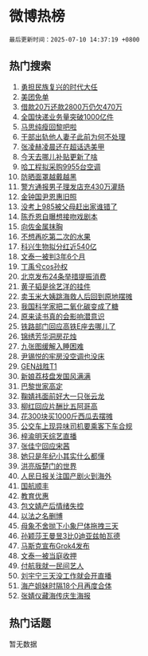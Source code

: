 # 微博热榜

`最后更新时间：2025-07-10 14:37:19 +0800`

## 热门搜索

1. [勇担民族复兴的时代大任](https://m.weibo.cn/search?containerid=100103type%3D1%26t%3D10%26q%3D%23%E5%8B%87%E6%8B%85%E6%B0%91%E6%97%8F%E5%A4%8D%E5%85%B4%E7%9A%84%E6%97%B6%E4%BB%A3%E5%A4%A7%E4%BB%BB%23&stream_entry_id=51&isnewpage=1&extparam=seat%3D1%26filter_type%3Drealtimehot%26stream_entry_id%3D51%26c_type%3D51%26q%3D%2523%25E5%258B%2587%25E6%258B%2585%25E6%25B0%2591%25E6%2597%258F%25E5%25A4%258D%25E5%2585%25B4%25E7%259A%2584%25E6%2597%25B6%25E4%25BB%25A3%25E5%25A4%25A7%25E4%25BB%25BB%2523%26pos%3D0%26dgr%3D0%26cate%3D10103%26display_time%3D1752129438%26pre_seqid%3D17521294382520360493849)
1. [美团免单](https://m.weibo.cn/search?containerid=100103type%3D1%26t%3D10%26q%3D%E7%BE%8E%E5%9B%A2%E5%85%8D%E5%8D%95&stream_entry_id=31&isnewpage=1&extparam=seat%3D1%26pos%3D0%26flag%3D1%26band_rank%3D1%26lcate%3D5001%26filter_type%3Drealtimehot%26realpos%3D1%26c_type%3D31%26q%3D%25E7%25BE%258E%25E5%259B%25A2%25E5%2585%258D%25E5%258D%2595%26stream_entry_id%3D31%26dgr%3D0%26cate%3D5001%26display_time%3D1752129438%26pre_seqid%3D17521294382520360493849)
1. [借款20万还款2800万仍欠470万](https://m.weibo.cn/search?containerid=100103type%3D1%26t%3D10%26q%3D%23%E5%80%9F%E6%AC%BE20%E4%B8%87%E8%BF%98%E6%AC%BE2800%E4%B8%87%E4%BB%8D%E6%AC%A0470%E4%B8%87%23&stream_entry_id=31&isnewpage=1&extparam=seat%3D1%26pos%3D1%26flag%3D1%26band_rank%3D2%26lcate%3D5001%26filter_type%3Drealtimehot%26realpos%3D2%26c_type%3D31%26q%3D%2523%25E5%2580%259F%25E6%25AC%25BE20%25E4%25B8%2587%25E8%25BF%2598%25E6%25AC%25BE2800%25E4%25B8%2587%25E4%25BB%258D%25E6%25AC%25A0470%25E4%25B8%2587%2523%26stream_entry_id%3D31%26dgr%3D0%26cate%3D5001%26display_time%3D1752129438%26pre_seqid%3D17521294382520360493849)
1. [全国快递业务量突破1000亿件](https://m.weibo.cn/search?containerid=100103type%3D1%26t%3D10%26q%3D%23%E5%85%A8%E5%9B%BD%E5%BF%AB%E9%80%92%E4%B8%9A%E5%8A%A1%E9%87%8F%E7%AA%81%E7%A0%B41000%E4%BA%BF%E4%BB%B6%23&stream_entry_id=31&isnewpage=1&extparam=seat%3D1%26pos%3D2%26flag%3D0%26band_rank%3D3%26lcate%3D5001%26filter_type%3Drealtimehot%26realpos%3D3%26c_type%3D31%26q%3D%2523%25E5%2585%25A8%25E5%259B%25BD%25E5%25BF%25AB%25E9%2580%2592%25E4%25B8%259A%25E5%258A%25A1%25E9%2587%258F%25E7%25AA%2581%25E7%25A0%25B41000%25E4%25BA%25BF%25E4%25BB%25B6%2523%26stream_entry_id%3D31%26dgr%3D0%26cate%3D5001%26display_time%3D1752129438%26pre_seqid%3D17521294382520360493849)
1. [马思纯瘦回黎吧啦](https://m.weibo.cn/search?containerid=100103type%3D1%26t%3D10%26q%3D%E9%A9%AC%E6%80%9D%E7%BA%AF%E7%98%A6%E5%9B%9E%E9%BB%8E%E5%90%A7%E5%95%A6&stream_entry_id=31&isnewpage=1&extparam=seat%3D1%26pos%3D3%26flag%3D2%26band_rank%3D4%26lcate%3D5001%26filter_type%3Drealtimehot%26realpos%3D4%26c_type%3D31%26q%3D%25E9%25A9%25AC%25E6%2580%259D%25E7%25BA%25AF%25E7%2598%25A6%25E5%259B%259E%25E9%25BB%258E%25E5%2590%25A7%25E5%2595%25A6%26stream_entry_id%3D31%26dgr%3D0%26cate%3D5001%26display_time%3D1752129438%26pre_seqid%3D17521294382520360493849)
1. [干部出轨他人妻子此前为何不处理](https://m.weibo.cn/search?containerid=100103type%3D1%26t%3D10%26q%3D%23%E5%B9%B2%E9%83%A8%E5%87%BA%E8%BD%A8%E4%BB%96%E4%BA%BA%E5%A6%BB%E5%AD%90%E6%AD%A4%E5%89%8D%E4%B8%BA%E4%BD%95%E4%B8%8D%E5%A4%84%E7%90%86%23&stream_entry_id=31&isnewpage=1&extparam=seat%3D1%26pos%3D4%26flag%3D2%26band_rank%3D5%26lcate%3D5001%26filter_type%3Drealtimehot%26realpos%3D5%26c_type%3D31%26q%3D%2523%25E5%25B9%25B2%25E9%2583%25A8%25E5%2587%25BA%25E8%25BD%25A8%25E4%25BB%2596%25E4%25BA%25BA%25E5%25A6%25BB%25E5%25AD%2590%25E6%25AD%25A4%25E5%2589%258D%25E4%25B8%25BA%25E4%25BD%2595%25E4%25B8%258D%25E5%25A4%2584%25E7%2590%2586%2523%26stream_entry_id%3D31%26dgr%3D0%26cate%3D5001%26display_time%3D1752129438%26pre_seqid%3D17521294382520360493849)
1. [张凌赫凌晨还在超话选美甲](https://m.weibo.cn/search?containerid=100103type%3D1%26t%3D10%26q%3D%23%E5%BC%A0%E5%87%8C%E8%B5%AB%E5%87%8C%E6%99%A8%E8%BF%98%E5%9C%A8%E8%B6%85%E8%AF%9D%E9%80%89%E7%BE%8E%E7%94%B2%23&stream_entry_id=31&isnewpage=1&extparam=seat%3D1%26pos%3D5%26flag%3D0%26band_rank%3D6%26lcate%3D5001%26filter_type%3Drealtimehot%26realpos%3D6%26c_type%3D31%26q%3D%2523%25E5%25BC%25A0%25E5%2587%258C%25E8%25B5%25AB%25E5%2587%258C%25E6%2599%25A8%25E8%25BF%2598%25E5%259C%25A8%25E8%25B6%2585%25E8%25AF%259D%25E9%2580%2589%25E7%25BE%258E%25E7%2594%25B2%2523%26stream_entry_id%3D31%26dgr%3D0%26cate%3D5001%26display_time%3D1752129438%26pre_seqid%3D17521294382520360493849)
1. [今天去哪儿补贴更新了啥](https://m.weibo.cn/search?containerid=100103type%3D1%26t%3D10%26q%3D%23%E4%BB%8A%E5%A4%A9%E5%8E%BB%E5%93%AA%E5%84%BF%E8%A1%A5%E8%B4%B4%E6%9B%B4%E6%96%B0%E4%BA%86%E5%95%A5%23&stream_entry_id=31&isnewpage=1&extparam=seat%3D1%26pos%3D6%26topic_ad%3D1%26band_rank%3D7%26stream_entry_id%3D31%26lcate%3D5001%26filter_type%3Drealtimehot%26is_ad_pos%3D1%26c_type%3D31%26q%3D%2523%25E4%25BB%258A%25E5%25A4%25A9%25E5%258E%25BB%25E5%2593%25AA%25E5%2584%25BF%25E8%25A1%25A5%25E8%25B4%25B4%25E6%259B%25B4%25E6%2596%25B0%25E4%25BA%2586%25E5%2595%25A5%2523%26cate%3D5001%26dgr%3D0%26adid%3D293204%26display_time%3D1752129438%26pre_seqid%3D17521294382520360493849)
1. [哈工程拟采购9955台空调](https://m.weibo.cn/search?containerid=100103type%3D1%26t%3D10%26q%3D%23%E5%93%88%E5%B7%A5%E7%A8%8B%E6%8B%9F%E9%87%87%E8%B4%AD9955%E5%8F%B0%E7%A9%BA%E8%B0%83%23&stream_entry_id=31&isnewpage=1&extparam=seat%3D1%26pos%3D7%26flag%3D1%26band_rank%3D7%26lcate%3D5001%26filter_type%3Drealtimehot%26realpos%3D7%26c_type%3D31%26q%3D%2523%25E5%2593%2588%25E5%25B7%25A5%25E7%25A8%258B%25E6%258B%259F%25E9%2587%2587%25E8%25B4%25AD9955%25E5%258F%25B0%25E7%25A9%25BA%25E8%25B0%2583%2523%26stream_entry_id%3D31%26dgr%3D0%26cate%3D5001%26display_time%3D1752129438%26pre_seqid%3D17521294382520360493849)
1. [防晒面罩越戴越黑](https://m.weibo.cn/search?containerid=100103type%3D1%26t%3D10%26q%3D%23%E9%98%B2%E6%99%92%E9%9D%A2%E7%BD%A9%E8%B6%8A%E6%88%B4%E8%B6%8A%E9%BB%91%23&stream_entry_id=31&isnewpage=1&extparam=seat%3D1%26pos%3D8%26flag%3D1%26band_rank%3D8%26lcate%3D5001%26filter_type%3Drealtimehot%26realpos%3D8%26c_type%3D31%26q%3D%2523%25E9%2598%25B2%25E6%2599%2592%25E9%259D%25A2%25E7%25BD%25A9%25E8%25B6%258A%25E6%2588%25B4%25E8%25B6%258A%25E9%25BB%2591%2523%26stream_entry_id%3D31%26dgr%3D0%26cate%3D5001%26display_time%3D1752129438%26pre_seqid%3D17521294382520360493849)
1. [警方通报男子理发店充430万灌肠](https://m.weibo.cn/search?containerid=100103type%3D1%26t%3D10%26q%3D%23%E8%AD%A6%E6%96%B9%E9%80%9A%E6%8A%A5%E7%94%B7%E5%AD%90%E7%90%86%E5%8F%91%E5%BA%97%E5%85%85430%E4%B8%87%E7%81%8C%E8%82%A0%23&stream_entry_id=31&isnewpage=1&extparam=seat%3D1%26pos%3D9%26flag%3D0%26band_rank%3D9%26lcate%3D5001%26filter_type%3Drealtimehot%26realpos%3D9%26c_type%3D31%26q%3D%2523%25E8%25AD%25A6%25E6%2596%25B9%25E9%2580%259A%25E6%258A%25A5%25E7%2594%25B7%25E5%25AD%2590%25E7%2590%2586%25E5%258F%2591%25E5%25BA%2597%25E5%2585%2585430%25E4%25B8%2587%25E7%2581%258C%25E8%2582%25A0%2523%26stream_entry_id%3D31%26dgr%3D0%26cate%3D5001%26display_time%3D1752129438%26pre_seqid%3D17521294382520360493849)
1. [金钟国尹恩惠旧照](https://m.weibo.cn/search?containerid=100103type%3D1%26t%3D10%26q%3D%23%E9%87%91%E9%92%9F%E5%9B%BD%E5%B0%B9%E6%81%A9%E6%83%A0%E6%97%A7%E7%85%A7%23&stream_entry_id=31&isnewpage=1&extparam=seat%3D1%26pos%3D10%26flag%3D1%26band_rank%3D10%26lcate%3D5001%26filter_type%3Drealtimehot%26realpos%3D10%26c_type%3D31%26q%3D%2523%25E9%2587%2591%25E9%2592%259F%25E5%259B%25BD%25E5%25B0%25B9%25E6%2581%25A9%25E6%2583%25A0%25E6%2597%25A7%25E7%2585%25A7%2523%26stream_entry_id%3D31%26dgr%3D0%26cate%3D5001%26display_time%3D1752129438%26pre_seqid%3D17521294382520360493849)
1. [没考上985被父母赶出家谁错了](https://m.weibo.cn/search?containerid=100103type%3D1%26t%3D10%26q%3D%23%E6%B2%A1%E8%80%83%E4%B8%8A985%E8%A2%AB%E7%88%B6%E6%AF%8D%E8%B5%B6%E5%87%BA%E5%AE%B6%E8%B0%81%E9%94%99%E4%BA%86%23&stream_entry_id=31&isnewpage=1&extparam=seat%3D1%26pos%3D11%26flag%3D2%26band_rank%3D11%26lcate%3D5001%26filter_type%3Drealtimehot%26realpos%3D11%26c_type%3D31%26q%3D%2523%25E6%25B2%25A1%25E8%2580%2583%25E4%25B8%258A985%25E8%25A2%25AB%25E7%2588%25B6%25E6%25AF%258D%25E8%25B5%25B6%25E5%2587%25BA%25E5%25AE%25B6%25E8%25B0%2581%25E9%2594%2599%25E4%25BA%2586%2523%26stream_entry_id%3D31%26dgr%3D0%26cate%3D5001%26display_time%3D1752129438%26pre_seqid%3D17521294382520360493849)
1. [陈乔恩自曝想接吻戏剧本](https://m.weibo.cn/search?containerid=100103type%3D1%26t%3D10%26q%3D%E9%99%88%E4%B9%94%E6%81%A9%E8%87%AA%E6%9B%9D%E6%83%B3%E6%8E%A5%E5%90%BB%E6%88%8F%E5%89%A7%E6%9C%AC&stream_entry_id=31&isnewpage=1&extparam=seat%3D1%26pos%3D12%26flag%3D1%26band_rank%3D12%26lcate%3D5001%26filter_type%3Drealtimehot%26realpos%3D12%26c_type%3D31%26q%3D%25E9%2599%2588%25E4%25B9%2594%25E6%2581%25A9%25E8%2587%25AA%25E6%259B%259D%25E6%2583%25B3%25E6%258E%25A5%25E5%2590%25BB%25E6%2588%258F%25E5%2589%25A7%25E6%259C%25AC%26stream_entry_id%3D31%26dgr%3D0%26cate%3D5001%26display_time%3D1752129438%26pre_seqid%3D17521294382520360493849)
1. [向佐金属抹胸](https://m.weibo.cn/search?containerid=100103type%3D1%26t%3D10%26q%3D%E5%90%91%E4%BD%90%E9%87%91%E5%B1%9E%E6%8A%B9%E8%83%B8&stream_entry_id=31&isnewpage=1&extparam=seat%3D1%26pos%3D13%26flag%3D0%26band_rank%3D13%26lcate%3D5001%26filter_type%3Drealtimehot%26realpos%3D13%26c_type%3D31%26q%3D%25E5%2590%2591%25E4%25BD%2590%25E9%2587%2591%25E5%25B1%259E%25E6%258A%25B9%25E8%2583%25B8%26stream_entry_id%3D31%26dgr%3D0%26cate%3D5001%26display_time%3D1752129438%26pre_seqid%3D17521294382520360493849)
1. [不想再吃第二次的水果](https://m.weibo.cn/search?containerid=100103type%3D1%26t%3D10%26q%3D%E4%B8%8D%E6%83%B3%E5%86%8D%E5%90%83%E7%AC%AC%E4%BA%8C%E6%AC%A1%E7%9A%84%E6%B0%B4%E6%9E%9C&stream_entry_id=31&isnewpage=1&extparam=seat%3D1%26pos%3D14%26flag%3D0%26band_rank%3D14%26lcate%3D5001%26filter_type%3Drealtimehot%26realpos%3D14%26c_type%3D31%26q%3D%25E4%25B8%258D%25E6%2583%25B3%25E5%2586%258D%25E5%2590%2583%25E7%25AC%25AC%25E4%25BA%258C%25E6%25AC%25A1%25E7%259A%2584%25E6%25B0%25B4%25E6%259E%259C%26stream_entry_id%3D31%26dgr%3D0%26cate%3D5001%26display_time%3D1752129438%26pre_seqid%3D17521294382520360493849)
1. [科兴生物拟分红近540亿](https://m.weibo.cn/search?containerid=100103type%3D1%26t%3D10%26q%3D%23%E7%A7%91%E5%85%B4%E7%94%9F%E7%89%A9%E6%8B%9F%E5%88%86%E7%BA%A2%E8%BF%91540%E4%BA%BF%23&stream_entry_id=31&isnewpage=1&extparam=seat%3D1%26pos%3D15%26flag%3D0%26band_rank%3D15%26lcate%3D5001%26filter_type%3Drealtimehot%26realpos%3D15%26c_type%3D31%26q%3D%2523%25E7%25A7%2591%25E5%2585%25B4%25E7%2594%259F%25E7%2589%25A9%25E6%258B%259F%25E5%2588%2586%25E7%25BA%25A2%25E8%25BF%2591540%25E4%25BA%25BF%2523%26stream_entry_id%3D31%26dgr%3D0%26cate%3D5001%26display_time%3D1752129438%26pre_seqid%3D17521294382520360493849)
1. [文泰一被判3年6个月](https://m.weibo.cn/search?containerid=100103type%3D1%26t%3D10%26q%3D%23%E6%96%87%E6%B3%B0%E4%B8%80%E8%A2%AB%E5%88%A43%E5%B9%B46%E4%B8%AA%E6%9C%88%23&stream_entry_id=31&isnewpage=1&extparam=seat%3D1%26pos%3D16%26flag%3D1%26band_rank%3D16%26lcate%3D5001%26filter_type%3Drealtimehot%26realpos%3D16%26c_type%3D31%26q%3D%2523%25E6%2596%2587%25E6%25B3%25B0%25E4%25B8%2580%25E8%25A2%25AB%25E5%2588%25A43%25E5%25B9%25B46%25E4%25B8%25AA%25E6%259C%2588%2523%26stream_entry_id%3D31%26dgr%3D0%26cate%3D5001%26display_time%3D1752129438%26pre_seqid%3D17521294382520360493849)
1. [丁禹兮cos孙权](https://m.weibo.cn/search?containerid=100103type%3D1%26t%3D10%26q%3D%E4%B8%81%E7%A6%B9%E5%85%AEcos%E5%AD%99%E6%9D%83&stream_entry_id=31&isnewpage=1&extparam=seat%3D1%26pos%3D17%26flag%3D0%26band_rank%3D17%26lcate%3D5001%26filter_type%3Drealtimehot%26realpos%3D17%26c_type%3D31%26q%3D%25E4%25B8%2581%25E7%25A6%25B9%25E5%2585%25AEcos%25E5%25AD%2599%25E6%259D%2583%26stream_entry_id%3D31%26dgr%3D0%26cate%3D5001%26display_time%3D1752129438%26pre_seqid%3D17521294382520360493849)
1. [北京发布24条举措提振消费](https://m.weibo.cn/search?containerid=100103type%3D1%26t%3D10%26q%3D%23%E5%8C%97%E4%BA%AC%E5%8F%91%E5%B8%8324%E6%9D%A1%E4%B8%BE%E6%8E%AA%E6%8F%90%E6%8C%AF%E6%B6%88%E8%B4%B9%23&stream_entry_id=31&isnewpage=1&extparam=seat%3D1%26pos%3D18%26flag%3D1%26band_rank%3D18%26lcate%3D5001%26filter_type%3Drealtimehot%26realpos%3D18%26c_type%3D31%26q%3D%2523%25E5%258C%2597%25E4%25BA%25AC%25E5%258F%2591%25E5%25B8%258324%25E6%259D%25A1%25E4%25B8%25BE%25E6%258E%25AA%25E6%258F%2590%25E6%258C%25AF%25E6%25B6%2588%25E8%25B4%25B9%2523%26stream_entry_id%3D31%26dgr%3D0%26cate%3D5001%26display_time%3D1752129438%26pre_seqid%3D17521294382520360493849)
1. [黄子韬是徐艺洋的挂件](https://m.weibo.cn/search?containerid=100103type%3D1%26t%3D10%26q%3D%23%E9%BB%84%E5%AD%90%E9%9F%AC%E6%98%AF%E5%BE%90%E8%89%BA%E6%B4%8B%E7%9A%84%E6%8C%82%E4%BB%B6%23&stream_entry_id=31&isnewpage=1&extparam=seat%3D1%26pos%3D19%26flag%3D1%26band_rank%3D19%26lcate%3D5001%26filter_type%3Drealtimehot%26realpos%3D19%26c_type%3D31%26q%3D%2523%25E9%25BB%2584%25E5%25AD%2590%25E9%259F%25AC%25E6%2598%25AF%25E5%25BE%2590%25E8%2589%25BA%25E6%25B4%258B%25E7%259A%2584%25E6%258C%2582%25E4%25BB%25B6%2523%26stream_entry_id%3D31%26dgr%3D0%26cate%3D5001%26display_time%3D1752129438%26pre_seqid%3D17521294382520360493849)
1. [卖玉米大姨跳海救人后回到原地摆摊](https://m.weibo.cn/search?containerid=100103type%3D1%26t%3D10%26q%3D%23%E5%8D%96%E7%8E%89%E7%B1%B3%E5%A4%A7%E5%A7%A8%E8%B7%B3%E6%B5%B7%E6%95%91%E4%BA%BA%E5%90%8E%E5%9B%9E%E5%88%B0%E5%8E%9F%E5%9C%B0%E6%91%86%E6%91%8A%23&stream_entry_id=31&isnewpage=1&extparam=seat%3D1%26pos%3D20%26flag%3D1%26band_rank%3D20%26lcate%3D5001%26filter_type%3Drealtimehot%26realpos%3D20%26c_type%3D31%26q%3D%2523%25E5%258D%2596%25E7%258E%2589%25E7%25B1%25B3%25E5%25A4%25A7%25E5%25A7%25A8%25E8%25B7%25B3%25E6%25B5%25B7%25E6%2595%2591%25E4%25BA%25BA%25E5%2590%258E%25E5%259B%259E%25E5%2588%25B0%25E5%258E%259F%25E5%259C%25B0%25E6%2591%2586%25E6%2591%258A%2523%26stream_entry_id%3D31%26dgr%3D0%26cate%3D5001%26display_time%3D1752129438%26pre_seqid%3D17521294382520360493849)
1. [我国科学家把二氧化碳变成了糖](https://m.weibo.cn/search?containerid=100103type%3D1%26t%3D10%26q%3D%23%E6%88%91%E5%9B%BD%E7%A7%91%E5%AD%A6%E5%AE%B6%E6%8A%8A%E4%BA%8C%E6%B0%A7%E5%8C%96%E7%A2%B3%E5%8F%98%E6%88%90%E4%BA%86%E7%B3%96%23&stream_entry_id=31&isnewpage=1&extparam=seat%3D1%26pos%3D21%26flag%3D1%26band_rank%3D21%26lcate%3D5001%26filter_type%3Drealtimehot%26realpos%3D21%26c_type%3D31%26q%3D%2523%25E6%2588%2591%25E5%259B%25BD%25E7%25A7%2591%25E5%25AD%25A6%25E5%25AE%25B6%25E6%258A%258A%25E4%25BA%258C%25E6%25B0%25A7%25E5%258C%2596%25E7%25A2%25B3%25E5%258F%2598%25E6%2588%2590%25E4%25BA%2586%25E7%25B3%2596%2523%26stream_entry_id%3D31%26dgr%3D0%26cate%3D5001%26display_time%3D1752129438%26pre_seqid%3D17521294382520360493849)
1. [原来读书真的会影响潜意识](https://m.weibo.cn/search?containerid=100103type%3D1%26t%3D10%26q%3D%E5%8E%9F%E6%9D%A5%E8%AF%BB%E4%B9%A6%E7%9C%9F%E7%9A%84%E4%BC%9A%E5%BD%B1%E5%93%8D%E6%BD%9C%E6%84%8F%E8%AF%86&stream_entry_id=31&isnewpage=1&extparam=seat%3D1%26pos%3D22%26flag%3D1%26band_rank%3D22%26lcate%3D5001%26filter_type%3Drealtimehot%26realpos%3D22%26c_type%3D31%26q%3D%25E5%258E%259F%25E6%259D%25A5%25E8%25AF%25BB%25E4%25B9%25A6%25E7%259C%259F%25E7%259A%2584%25E4%25BC%259A%25E5%25BD%25B1%25E5%2593%258D%25E6%25BD%259C%25E6%2584%258F%25E8%25AF%2586%26stream_entry_id%3D31%26dgr%3D0%26cate%3D5001%26display_time%3D1752129438%26pre_seqid%3D17521294382520360493849)
1. [铁路部门回应高铁E座去哪儿了](https://m.weibo.cn/search?containerid=100103type%3D1%26t%3D10%26q%3D%23%E9%93%81%E8%B7%AF%E9%83%A8%E9%97%A8%E5%9B%9E%E5%BA%94%E9%AB%98%E9%93%81E%E5%BA%A7%E5%8E%BB%E5%93%AA%E5%84%BF%E4%BA%86%23&stream_entry_id=31&isnewpage=1&extparam=seat%3D1%26pos%3D23%26flag%3D1%26band_rank%3D23%26lcate%3D5001%26filter_type%3Drealtimehot%26realpos%3D23%26c_type%3D31%26q%3D%2523%25E9%2593%2581%25E8%25B7%25AF%25E9%2583%25A8%25E9%2597%25A8%25E5%259B%259E%25E5%25BA%2594%25E9%25AB%2598%25E9%2593%2581E%25E5%25BA%25A7%25E5%258E%25BB%25E5%2593%25AA%25E5%2584%25BF%25E4%25BA%2586%2523%26stream_entry_id%3D31%26dgr%3D0%26cate%3D5001%26display_time%3D1752129438%26pre_seqid%3D17521294382520360493849)
1. [锦绣芳华洞房花烛](https://m.weibo.cn/search?containerid=100103type%3D1%26t%3D10%26q%3D%23%E9%94%A6%E7%BB%A3%E8%8A%B3%E5%8D%8E%E6%B4%9E%E6%88%BF%E8%8A%B1%E7%83%9B%23&stream_entry_id=31&isnewpage=1&extparam=seat%3D1%26pos%3D24%26flag%3D1%26band_rank%3D24%26lcate%3D5001%26filter_type%3Drealtimehot%26realpos%3D24%26c_type%3D31%26q%3D%2523%25E9%2594%25A6%25E7%25BB%25A3%25E8%258A%25B3%25E5%258D%258E%25E6%25B4%259E%25E6%2588%25BF%25E8%258A%25B1%25E7%2583%259B%2523%26stream_entry_id%3D31%26dgr%3D0%26cate%3D5001%26display_time%3D1752129438%26pre_seqid%3D17521294382520360493849)
1. [九张图缓解入睡困难](https://m.weibo.cn/search?containerid=100103type%3D1%26t%3D10%26q%3D%E4%B9%9D%E5%BC%A0%E5%9B%BE%E7%BC%93%E8%A7%A3%E5%85%A5%E7%9D%A1%E5%9B%B0%E9%9A%BE&stream_entry_id=31&isnewpage=1&extparam=seat%3D1%26pos%3D25%26flag%3D1%26band_rank%3D25%26lcate%3D5001%26filter_type%3Drealtimehot%26realpos%3D25%26c_type%3D31%26q%3D%25E4%25B9%259D%25E5%25BC%25A0%25E5%259B%25BE%25E7%25BC%2593%25E8%25A7%25A3%25E5%2585%25A5%25E7%259D%25A1%25E5%259B%25B0%25E9%259A%25BE%26stream_entry_id%3D31%26dgr%3D0%26cate%3D5001%26display_time%3D1752129438%26pre_seqid%3D17521294382520360493849)
1. [尹锡悦的牢房没空调也没床](https://m.weibo.cn/search?containerid=100103type%3D1%26t%3D10%26q%3D%23%E5%B0%B9%E9%94%A1%E6%82%A6%E7%9A%84%E7%89%A2%E6%88%BF%E6%B2%A1%E7%A9%BA%E8%B0%83%E4%B9%9F%E6%B2%A1%E5%BA%8A%23&stream_entry_id=31&isnewpage=1&extparam=seat%3D1%26pos%3D26%26flag%3D0%26band_rank%3D26%26lcate%3D5001%26filter_type%3Drealtimehot%26realpos%3D26%26c_type%3D31%26q%3D%2523%25E5%25B0%25B9%25E9%2594%25A1%25E6%2582%25A6%25E7%259A%2584%25E7%2589%25A2%25E6%2588%25BF%25E6%25B2%25A1%25E7%25A9%25BA%25E8%25B0%2583%25E4%25B9%259F%25E6%25B2%25A1%25E5%25BA%258A%2523%26stream_entry_id%3D31%26dgr%3D0%26cate%3D5001%26display_time%3D1752129438%26pre_seqid%3D17521294382520360493849)
1. [GEN战胜T1](https://m.weibo.cn/search?containerid=100103type%3D1%26t%3D10%26q%3D%23GEN%E6%88%98%E8%83%9CT1%23&stream_entry_id=31&isnewpage=1&extparam=seat%3D1%26pos%3D27%26flag%3D1%26band_rank%3D27%26lcate%3D5001%26filter_type%3Drealtimehot%26realpos%3D27%26c_type%3D31%26q%3D%2523GEN%25E6%2588%2598%25E8%2583%259CT1%2523%26stream_entry_id%3D31%26dgr%3D0%26cate%3D5001%26display_time%3D1752129438%26pre_seqid%3D17521294382520360493849)
1. [新娘荔枝盘发国风满满](https://m.weibo.cn/search?containerid=100103type%3D1%26t%3D10%26q%3D%23%E6%96%B0%E5%A8%98%E8%8D%94%E6%9E%9D%E7%9B%98%E5%8F%91%E5%9B%BD%E9%A3%8E%E6%BB%A1%E6%BB%A1%23&stream_entry_id=31&isnewpage=1&extparam=seat%3D1%26pos%3D28%26flag%3D1%26band_rank%3D28%26lcate%3D5001%26filter_type%3Drealtimehot%26realpos%3D28%26c_type%3D31%26q%3D%2523%25E6%2596%25B0%25E5%25A8%2598%25E8%258D%2594%25E6%259E%259D%25E7%259B%2598%25E5%258F%2591%25E5%259B%25BD%25E9%25A3%258E%25E6%25BB%25A1%25E6%25BB%25A1%2523%26stream_entry_id%3D31%26dgr%3D0%26cate%3D5001%26display_time%3D1752129438%26pre_seqid%3D17521294382520360493849)
1. [巴黎世家高定](https://m.weibo.cn/search?containerid=100103type%3D1%26t%3D10%26q%3D%23%E5%B7%B4%E9%BB%8E%E4%B8%96%E5%AE%B6%E9%AB%98%E5%AE%9A%23&stream_entry_id=31&isnewpage=1&extparam=seat%3D1%26pos%3D29%26flag%3D1%26band_rank%3D29%26lcate%3D5001%26filter_type%3Drealtimehot%26realpos%3D29%26c_type%3D31%26q%3D%2523%25E5%25B7%25B4%25E9%25BB%258E%25E4%25B8%2596%25E5%25AE%25B6%25E9%25AB%2598%25E5%25AE%259A%2523%26stream_entry_id%3D31%26dgr%3D0%26cate%3D5001%26display_time%3D1752129438%26pre_seqid%3D17521294382520360493849)
1. [鞠婧祎面前好大一只张云龙](https://m.weibo.cn/search?containerid=100103type%3D1%26t%3D10%26q%3D%E9%9E%A0%E5%A9%A7%E7%A5%8E%E9%9D%A2%E5%89%8D%E5%A5%BD%E5%A4%A7%E4%B8%80%E5%8F%AA%E5%BC%A0%E4%BA%91%E9%BE%99&stream_entry_id=31&isnewpage=1&extparam=seat%3D1%26pos%3D30%26flag%3D1%26band_rank%3D30%26lcate%3D5001%26filter_type%3Drealtimehot%26realpos%3D30%26c_type%3D31%26q%3D%25E9%259E%25A0%25E5%25A9%25A7%25E7%25A5%258E%25E9%259D%25A2%25E5%2589%258D%25E5%25A5%25BD%25E5%25A4%25A7%25E4%25B8%2580%25E5%258F%25AA%25E5%25BC%25A0%25E4%25BA%2591%25E9%25BE%2599%26stream_entry_id%3D31%26dgr%3D0%26cate%3D5001%26display_time%3D1752129438%26pre_seqid%3D17521294382520360493849)
1. [柳红回应片酬比五阿哥高](https://m.weibo.cn/search?containerid=100103type%3D1%26t%3D10%26q%3D%23%E6%9F%B3%E7%BA%A2%E5%9B%9E%E5%BA%94%E7%89%87%E9%85%AC%E6%AF%94%E4%BA%94%E9%98%BF%E5%93%A5%E9%AB%98%23&stream_entry_id=31&isnewpage=1&extparam=seat%3D1%26pos%3D31%26flag%3D1%26band_rank%3D31%26lcate%3D5001%26filter_type%3Drealtimehot%26realpos%3D31%26c_type%3D31%26q%3D%2523%25E6%259F%25B3%25E7%25BA%25A2%25E5%259B%259E%25E5%25BA%2594%25E7%2589%2587%25E9%2585%25AC%25E6%25AF%2594%25E4%25BA%2594%25E9%2598%25BF%25E5%2593%25A5%25E9%25AB%2598%2523%26stream_entry_id%3D31%26dgr%3D0%26cate%3D5001%26display_time%3D1752129438%26pre_seqid%3D17521294382520360493849)
1. [花300块买1000斤西瓜去摆摊](https://m.weibo.cn/search?containerid=100103type%3D1%26t%3D10%26q%3D%E8%8A%B1300%E5%9D%97%E4%B9%B01000%E6%96%A4%E8%A5%BF%E7%93%9C%E5%8E%BB%E6%91%86%E6%91%8A&stream_entry_id=31&isnewpage=1&extparam=seat%3D1%26pos%3D32%26flag%3D1%26band_rank%3D32%26lcate%3D5001%26filter_type%3Drealtimehot%26realpos%3D32%26c_type%3D31%26q%3D%25E8%258A%25B1300%25E5%259D%2597%25E4%25B9%25B01000%25E6%2596%25A4%25E8%25A5%25BF%25E7%2593%259C%25E5%258E%25BB%25E6%2591%2586%25E6%2591%258A%26stream_entry_id%3D31%26dgr%3D0%26cate%3D5001%26display_time%3D1752129438%26pre_seqid%3D17521294382520360493849)
1. [公交车上现异味司机要乘客下车合规](https://m.weibo.cn/search?containerid=100103type%3D1%26t%3D10%26q%3D%23%E5%85%AC%E4%BA%A4%E8%BD%A6%E4%B8%8A%E7%8E%B0%E5%BC%82%E5%91%B3%E5%8F%B8%E6%9C%BA%E8%A6%81%E4%B9%98%E5%AE%A2%E4%B8%8B%E8%BD%A6%E5%90%88%E8%A7%84%23&stream_entry_id=31&isnewpage=1&extparam=seat%3D1%26pos%3D33%26flag%3D1%26band_rank%3D33%26lcate%3D5001%26filter_type%3Drealtimehot%26realpos%3D33%26c_type%3D31%26q%3D%2523%25E5%2585%25AC%25E4%25BA%25A4%25E8%25BD%25A6%25E4%25B8%258A%25E7%258E%25B0%25E5%25BC%2582%25E5%2591%25B3%25E5%258F%25B8%25E6%259C%25BA%25E8%25A6%2581%25E4%25B9%2598%25E5%25AE%25A2%25E4%25B8%258B%25E8%25BD%25A6%25E5%2590%2588%25E8%25A7%2584%2523%26stream_entry_id%3D31%26dgr%3D0%26cate%3D5001%26display_time%3D1752129438%26pre_seqid%3D17521294382520360493849)
1. [梓渝明天综艺直播](https://m.weibo.cn/search?containerid=100103type%3D1%26t%3D10%26q%3D%23%E6%A2%93%E6%B8%9D%E6%98%8E%E5%A4%A9%E7%BB%BC%E8%89%BA%E7%9B%B4%E6%92%AD%23&stream_entry_id=31&isnewpage=1&extparam=seat%3D1%26pos%3D34%26flag%3D0%26band_rank%3D34%26lcate%3D5001%26filter_type%3Drealtimehot%26realpos%3D34%26c_type%3D31%26q%3D%2523%25E6%25A2%2593%25E6%25B8%259D%25E6%2598%258E%25E5%25A4%25A9%25E7%25BB%25BC%25E8%2589%25BA%25E7%259B%25B4%25E6%2592%25AD%2523%26stream_entry_id%3D31%26dgr%3D0%26cate%3D5001%26display_time%3D1752129438%26pre_seqid%3D17521294382520360493849)
1. [张佳宁回应宋茜](https://m.weibo.cn/search?containerid=100103type%3D1%26t%3D10%26q%3D%23%E5%BC%A0%E4%BD%B3%E5%AE%81%E5%9B%9E%E5%BA%94%E5%AE%8B%E8%8C%9C%23&stream_entry_id=31&isnewpage=1&extparam=seat%3D1%26pos%3D35%26flag%3D1%26band_rank%3D35%26lcate%3D5001%26filter_type%3Drealtimehot%26realpos%3D35%26c_type%3D31%26q%3D%2523%25E5%25BC%25A0%25E4%25BD%25B3%25E5%25AE%2581%25E5%259B%259E%25E5%25BA%2594%25E5%25AE%258B%25E8%258C%259C%2523%26stream_entry_id%3D31%26dgr%3D0%26cate%3D5001%26display_time%3D1752129438%26pre_seqid%3D17521294382520360493849)
1. [她只是年纪小其实什么都懂](https://m.weibo.cn/search?containerid=100103type%3D1%26t%3D10%26q%3D%E5%A5%B9%E5%8F%AA%E6%98%AF%E5%B9%B4%E7%BA%AA%E5%B0%8F%E5%85%B6%E5%AE%9E%E4%BB%80%E4%B9%88%E9%83%BD%E6%87%82&stream_entry_id=31&isnewpage=1&extparam=seat%3D1%26pos%3D36%26flag%3D1%26band_rank%3D36%26lcate%3D5001%26filter_type%3Drealtimehot%26realpos%3D36%26c_type%3D31%26q%3D%25E5%25A5%25B9%25E5%258F%25AA%25E6%2598%25AF%25E5%25B9%25B4%25E7%25BA%25AA%25E5%25B0%258F%25E5%2585%25B6%25E5%25AE%259E%25E4%25BB%2580%25E4%25B9%2588%25E9%2583%25BD%25E6%2587%2582%26stream_entry_id%3D31%26dgr%3D0%26cate%3D5001%26display_time%3D1752129438%26pre_seqid%3D17521294382520360493849)
1. [洪亮版楚门的世界](https://m.weibo.cn/search?containerid=100103type%3D1%26t%3D10%26q%3D%E6%B4%AA%E4%BA%AE%E7%89%88%E6%A5%9A%E9%97%A8%E7%9A%84%E4%B8%96%E7%95%8C&stream_entry_id=31&isnewpage=1&extparam=seat%3D1%26pos%3D37%26flag%3D1%26band_rank%3D37%26lcate%3D5001%26filter_type%3Drealtimehot%26realpos%3D37%26c_type%3D31%26q%3D%25E6%25B4%25AA%25E4%25BA%25AE%25E7%2589%2588%25E6%25A5%259A%25E9%2597%25A8%25E7%259A%2584%25E4%25B8%2596%25E7%2595%258C%26stream_entry_id%3D31%26dgr%3D0%26cate%3D5001%26display_time%3D1752129438%26pre_seqid%3D17521294382520360493849)
1. [人民日报关注国产剧火到海外](https://m.weibo.cn/search?containerid=100103type%3D1%26t%3D10%26q%3D%23%E4%BA%BA%E6%B0%91%E6%97%A5%E6%8A%A5%E5%85%B3%E6%B3%A8%E5%9B%BD%E4%BA%A7%E5%89%A7%E7%81%AB%E5%88%B0%E6%B5%B7%E5%A4%96%23&stream_entry_id=31&isnewpage=1&extparam=seat%3D1%26pos%3D38%26flag%3D0%26band_rank%3D38%26lcate%3D5001%26filter_type%3Drealtimehot%26realpos%3D38%26c_type%3D31%26q%3D%2523%25E4%25BA%25BA%25E6%25B0%2591%25E6%2597%25A5%25E6%258A%25A5%25E5%2585%25B3%25E6%25B3%25A8%25E5%259B%25BD%25E4%25BA%25A7%25E5%2589%25A7%25E7%2581%25AB%25E5%2588%25B0%25E6%25B5%25B7%25E5%25A4%2596%2523%26stream_entry_id%3D31%26dgr%3D0%26cate%3D5001%26display_time%3D1752129438%26pre_seqid%3D17521294382520360493849)
1. [国航顺丰](https://m.weibo.cn/search?containerid=100103type%3D1%26t%3D10%26q%3D%E5%9B%BD%E8%88%AA%E9%A1%BA%E4%B8%B0&stream_entry_id=31&isnewpage=1&extparam=seat%3D1%26pos%3D39%26flag%3D0%26band_rank%3D39%26lcate%3D5001%26filter_type%3Drealtimehot%26realpos%3D39%26c_type%3D31%26q%3D%25E5%259B%25BD%25E8%2588%25AA%25E9%25A1%25BA%25E4%25B8%25B0%26stream_entry_id%3D31%26dgr%3D0%26cate%3D5001%26display_time%3D1752129438%26pre_seqid%3D17521294382520360493849)
1. [教育优惠](https://m.weibo.cn/search?containerid=100103type%3D1%26t%3D10%26q%3D%E6%95%99%E8%82%B2%E4%BC%98%E6%83%A0&stream_entry_id=31&isnewpage=1&extparam=seat%3D1%26pos%3D40%26flag%3D1%26band_rank%3D40%26lcate%3D5001%26filter_type%3Drealtimehot%26realpos%3D40%26c_type%3D31%26q%3D%25E6%2595%2599%25E8%2582%25B2%25E4%25BC%2598%25E6%2583%25A0%26stream_entry_id%3D31%26dgr%3D0%26cate%3D5001%26display_time%3D1752129438%26pre_seqid%3D17521294382520360493849)
1. [包文婧产后情绪失控](https://m.weibo.cn/search?containerid=100103type%3D1%26t%3D10%26q%3D%23%E5%8C%85%E6%96%87%E5%A9%A7%E4%BA%A7%E5%90%8E%E6%83%85%E7%BB%AA%E5%A4%B1%E6%8E%A7%23&stream_entry_id=31&isnewpage=1&extparam=seat%3D1%26pos%3D41%26flag%3D0%26band_rank%3D41%26lcate%3D5001%26filter_type%3Drealtimehot%26realpos%3D41%26c_type%3D31%26q%3D%2523%25E5%258C%2585%25E6%2596%2587%25E5%25A9%25A7%25E4%25BA%25A7%25E5%2590%258E%25E6%2583%2585%25E7%25BB%25AA%25E5%25A4%25B1%25E6%258E%25A7%2523%26stream_entry_id%3D31%26dgr%3D0%26cate%3D5001%26display_time%3D1752129438%26pre_seqid%3D17521294382520360493849)
1. [以法之名删博](https://m.weibo.cn/search?containerid=100103type%3D1%26t%3D10%26q%3D%23%E4%BB%A5%E6%B3%95%E4%B9%8B%E5%90%8D%E5%88%A0%E5%8D%9A%23&stream_entry_id=31&isnewpage=1&extparam=seat%3D1%26pos%3D42%26flag%3D0%26band_rank%3D42%26lcate%3D5001%26filter_type%3Drealtimehot%26realpos%3D42%26c_type%3D31%26q%3D%2523%25E4%25BB%25A5%25E6%25B3%2595%25E4%25B9%258B%25E5%2590%258D%25E5%2588%25A0%25E5%258D%259A%2523%26stream_entry_id%3D31%26dgr%3D0%26cate%3D5001%26display_time%3D1752129438%26pre_seqid%3D17521294382520360493849)
1. [母象不舍抛下小象尸体拖拽三天](https://m.weibo.cn/search?containerid=100103type%3D1%26t%3D10%26q%3D%23%E6%AF%8D%E8%B1%A1%E4%B8%8D%E8%88%8D%E6%8A%9B%E4%B8%8B%E5%B0%8F%E8%B1%A1%E5%B0%B8%E4%BD%93%E6%8B%96%E6%8B%BD%E4%B8%89%E5%A4%A9%23&stream_entry_id=31&isnewpage=1&extparam=seat%3D1%26pos%3D43%26flag%3D0%26band_rank%3D43%26lcate%3D5001%26filter_type%3Drealtimehot%26realpos%3D43%26c_type%3D31%26q%3D%2523%25E6%25AF%258D%25E8%25B1%25A1%25E4%25B8%258D%25E8%2588%258D%25E6%258A%259B%25E4%25B8%258B%25E5%25B0%258F%25E8%25B1%25A1%25E5%25B0%25B8%25E4%25BD%2593%25E6%258B%2596%25E6%258B%25BD%25E4%25B8%2589%25E5%25A4%25A9%2523%26stream_entry_id%3D31%26dgr%3D0%26cate%3D5001%26display_time%3D1752129438%26pre_seqid%3D17521294382520360493849)
1. [孙颖莎王曼昱3比0迪亚兹帕瓦德](https://m.weibo.cn/search?containerid=100103type%3D1%26t%3D10%26q%3D%23%E5%AD%99%E9%A2%96%E8%8E%8E%E7%8E%8B%E6%9B%BC%E6%98%B13%E6%AF%940%E8%BF%AA%E4%BA%9A%E5%85%B9%E5%B8%95%E7%93%A6%E5%BE%B7%23&stream_entry_id=31&isnewpage=1&extparam=seat%3D1%26pos%3D44%26flag%3D1%26band_rank%3D44%26lcate%3D5001%26filter_type%3Drealtimehot%26realpos%3D44%26c_type%3D31%26q%3D%2523%25E5%25AD%2599%25E9%25A2%2596%25E8%258E%258E%25E7%258E%258B%25E6%259B%25BC%25E6%2598%25B13%25E6%25AF%25940%25E8%25BF%25AA%25E4%25BA%259A%25E5%2585%25B9%25E5%25B8%2595%25E7%2593%25A6%25E5%25BE%25B7%2523%26stream_entry_id%3D31%26dgr%3D0%26cate%3D5001%26display_time%3D1752129438%26pre_seqid%3D17521294382520360493849)
1. [马斯克宣布Grok4发布](https://m.weibo.cn/search?containerid=100103type%3D1%26t%3D10%26q%3D%23%E9%A9%AC%E6%96%AF%E5%85%8B%E5%AE%A3%E5%B8%83Grok4%E5%8F%91%E5%B8%83%23&stream_entry_id=31&isnewpage=1&extparam=seat%3D1%26pos%3D45%26flag%3D1%26band_rank%3D45%26lcate%3D5001%26filter_type%3Drealtimehot%26realpos%3D45%26c_type%3D31%26q%3D%2523%25E9%25A9%25AC%25E6%2596%25AF%25E5%2585%258B%25E5%25AE%25A3%25E5%25B8%2583Grok4%25E5%258F%2591%25E5%25B8%2583%2523%26stream_entry_id%3D31%26dgr%3D0%26cate%3D5001%26display_time%3D1752129438%26pre_seqid%3D17521294382520360493849)
1. [文泰一被当庭收押](https://m.weibo.cn/search?containerid=100103type%3D1%26t%3D10%26q%3D%23%E6%96%87%E6%B3%B0%E4%B8%80%E8%A2%AB%E5%BD%93%E5%BA%AD%E6%94%B6%E6%8A%BC%23&stream_entry_id=31&isnewpage=1&extparam=seat%3D1%26pos%3D46%26flag%3D1%26band_rank%3D46%26lcate%3D5001%26filter_type%3Drealtimehot%26realpos%3D46%26c_type%3D31%26q%3D%2523%25E6%2596%2587%25E6%25B3%25B0%25E4%25B8%2580%25E8%25A2%25AB%25E5%25BD%2593%25E5%25BA%25AD%25E6%2594%25B6%25E6%258A%25BC%2523%26stream_entry_id%3D31%26dgr%3D0%26cate%3D5001%26display_time%3D1752129438%26pre_seqid%3D17521294382520360493849)
1. [付航我就一民间艺人](https://m.weibo.cn/search?containerid=100103type%3D1%26t%3D10%26q%3D%E4%BB%98%E8%88%AA%E6%88%91%E5%B0%B1%E4%B8%80%E6%B0%91%E9%97%B4%E8%89%BA%E4%BA%BA&stream_entry_id=31&isnewpage=1&extparam=seat%3D1%26pos%3D47%26flag%3D1%26band_rank%3D47%26lcate%3D5001%26filter_type%3Drealtimehot%26realpos%3D47%26c_type%3D31%26q%3D%25E4%25BB%2598%25E8%2588%25AA%25E6%2588%2591%25E5%25B0%25B1%25E4%25B8%2580%25E6%25B0%2591%25E9%2597%25B4%25E8%2589%25BA%25E4%25BA%25BA%26stream_entry_id%3D31%26dgr%3D0%26cate%3D5001%26display_time%3D1752129438%26pre_seqid%3D17521294382520360493849)
1. [刘宇宁三天没工作就会开直播](https://m.weibo.cn/search?containerid=100103type%3D1%26t%3D10%26q%3D%23%E5%88%98%E5%AE%87%E5%AE%81%E4%B8%89%E5%A4%A9%E6%B2%A1%E5%B7%A5%E4%BD%9C%E5%B0%B1%E4%BC%9A%E5%BC%80%E7%9B%B4%E6%92%AD%23&stream_entry_id=31&isnewpage=1&extparam=seat%3D1%26pos%3D48%26flag%3D0%26band_rank%3D48%26lcate%3D5001%26filter_type%3Drealtimehot%26realpos%3D48%26c_type%3D31%26q%3D%2523%25E5%2588%2598%25E5%25AE%2587%25E5%25AE%2581%25E4%25B8%2589%25E5%25A4%25A9%25E6%25B2%25A1%25E5%25B7%25A5%25E4%25BD%259C%25E5%25B0%25B1%25E4%25BC%259A%25E5%25BC%2580%25E7%259B%25B4%25E6%2592%25AD%2523%26stream_entry_id%3D31%26dgr%3D0%26cate%3D5001%26display_time%3D1752129438%26pre_seqid%3D17521294382520360493849)
1. [海产姐妹时隔18个月再度合体](https://m.weibo.cn/search?containerid=100103type%3D1%26t%3D10%26q%3D%23%E6%B5%B7%E4%BA%A7%E5%A7%90%E5%A6%B9%E6%97%B6%E9%9A%9418%E4%B8%AA%E6%9C%88%E5%86%8D%E5%BA%A6%E5%90%88%E4%BD%93%23&stream_entry_id=31&isnewpage=1&extparam=seat%3D1%26pos%3D49%26flag%3D1%26band_rank%3D49%26lcate%3D5001%26filter_type%3Drealtimehot%26realpos%3D49%26c_type%3D31%26q%3D%2523%25E6%25B5%25B7%25E4%25BA%25A7%25E5%25A7%2590%25E5%25A6%25B9%25E6%2597%25B6%25E9%259A%259418%25E4%25B8%25AA%25E6%259C%2588%25E5%2586%258D%25E5%25BA%25A6%25E5%2590%2588%25E4%25BD%2593%2523%26stream_entry_id%3D31%26dgr%3D0%26cate%3D5001%26display_time%3D1752129438%26pre_seqid%3D17521294382520360493849)
1. [张婧仪藏海传庆生海报](https://m.weibo.cn/search?containerid=100103type%3D1%26t%3D10%26q%3D%23%E5%BC%A0%E5%A9%A7%E4%BB%AA%E8%97%8F%E6%B5%B7%E4%BC%A0%E5%BA%86%E7%94%9F%E6%B5%B7%E6%8A%A5%23&stream_entry_id=31&isnewpage=1&extparam=seat%3D1%26pos%3D50%26flag%3D1%26band_rank%3D50%26lcate%3D5001%26filter_type%3Drealtimehot%26realpos%3D50%26c_type%3D31%26q%3D%2523%25E5%25BC%25A0%25E5%25A9%25A7%25E4%25BB%25AA%25E8%2597%258F%25E6%25B5%25B7%25E4%25BC%25A0%25E5%25BA%2586%25E7%2594%259F%25E6%25B5%25B7%25E6%258A%25A5%2523%26stream_entry_id%3D31%26dgr%3D0%26cate%3D5001%26display_time%3D1752129438%26pre_seqid%3D17521294382520360493849)

## 热门话题

暂无数据
